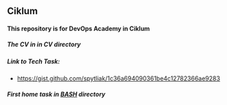 ## Ciklum

#### This repository is for DevOps Academy in Ciklum

##### The CV in in CV directory

##### Link to Tech Task:
* https://gist.github.com/spytliak/1c36a694090361be4c12782366ae9283 

##### First home task in [BASH](BASH) directory